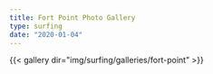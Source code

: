 ```yaml
---
title: Fort Point Photo Gallery
type: surfing
date: "2020-01-04"
---
```

{{< gallery dir="img/surfing/galleries/fort-point" >}}
